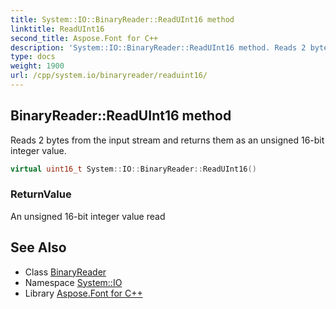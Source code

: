 ```yaml
---
title: System::IO::BinaryReader::ReadUInt16 method
linktitle: ReadUInt16
second_title: Aspose.Font for C++
description: 'System::IO::BinaryReader::ReadUInt16 method. Reads 2 bytes from the input stream and returns them as an unsigned 16-bit integer value in C++.'
type: docs
weight: 1900
url: /cpp/system.io/binaryreader/readuint16/
---
```

## BinaryReader::ReadUInt16 method


Reads 2 bytes from the input stream and returns them as an unsigned 16-bit integer value.

```cpp
virtual uint16_t System::IO::BinaryReader::ReadUInt16()
```


### ReturnValue

An unsigned 16-bit integer value read

## See Also

* Class [BinaryReader](../)
* Namespace [System::IO](../../)
* Library [Aspose.Font for C++](../../../)
